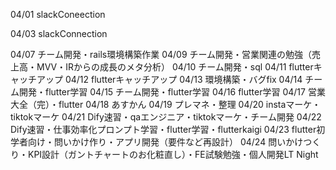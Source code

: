 04/01
slackConeection

04/03
slackConnection

04/07
チーム開発・rails環境構築作業
04/09
チーム開発・営業関連の勉強（売上高・MVV・IRからの成長のメタ分析）
04/10
チーム開発・sql
04/11
flutterキャッチアップ
04/12
flutterキャッチアップ
04/13
環境構築・バグfix
04/14
チーム開発・flutter学習
04/15
チーム開発・flutter学習
04/16
flutter学習
04/17
営業大全（完）・flutter
04/18
あすかん
04/19
プレマネ・整理
04/20
instaマーケ・tiktokマーケ
04/21
Dify速習・qaエンジニア・tiktokマーケ・チーム開発
04/22
Dify速習・仕事効率化プロンプト学習・flutter学習・flutterkaigi
04/23
flutter初学者向け・問いかけ作り・アプリ開発（要件など再設計）
04/24
問いかけつくり・KPI設計（ガントチャートのお化粧直し）・FE試験勉強・個人開発LT Night


